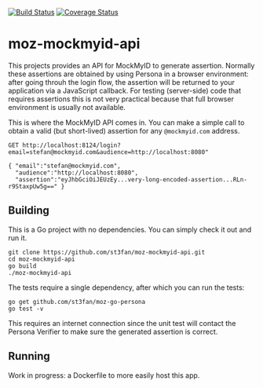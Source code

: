 [![Build Status](https://travis-ci.org/st3fan/moz-mockmyid-api.svg?branch=master)](https://travis-ci.org/st3fan/moz-mockmyid-api) [![Coverage Status](https://coveralls.io/repos/st3fan/moz-mockmyid-api/badge.png)](https://coveralls.io/r/st3fan/moz-mockmyid-api)

moz-mockmyid-api
================

This projects provides an API for MockMyID to generate assertion. Normally these assertions are obtained by using Persona in a browser environment: after going throuh the login flow, the assertion will be returned to your application via a JavaScript callback. For testing (server-side) code that requires assertions this is not very practical because that full browser environment is usually not available.

This is where the MockMyID API comes in. You can make a simple call to obtain a valid (but short-lived) assertion for any `@mockmyid.com` address.

```
GET http://localhost:8124/login?email=stefan@mockmyid.com&audience=http://localhost:8080"

{ "email":"stefan@mockmyid.com",
  "audience":"http://localhost:8080",
  "assertion":"eyJhbGciOiJEUzEy...very-long-encoded-assertion...RLn-r9StaxpUw5g==" }
```

Building
--------

This is a Go project with no dependencies. You can simply check it out and run it.

```
git clone https://github.com/st3fan/moz-mockmyid-api.git
cd moz-mockmyid-api
go build
./moz-mockmyid-api
```

The tests require a single dependency, after which you can run the tests:

```
go get github.com/st3fan/moz-go-persona
go test -v
```

This requires an internet connection since the unit test will contact the Persona Verifier to make sure the generated assertion is correct.

Running
-------

Work in progress: a Dockerfile to more easily host this app.

